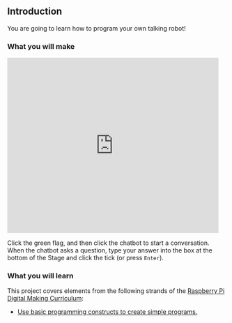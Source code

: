 ## Introduction

You are going to learn how to program your own talking robot!

### What you will make

<div class="scratch-preview">
  <iframe allowtransparency="true" width="485" height="402" src="https://scratch.mit.edu/projects/embed/26762091/?autostart=false" frameborder="0"></iframe>
</div>

Click the green flag, and then click the chatbot to start a conversation. When the chatbot asks a question, type your answer into the box at the bottom of the Stage and click the tick (or press `Enter`).

### What you will learn

This project covers elements from the following strands of the [Raspberry Pi Digital Making Curriculum](http://rpf.io/curriculum):

+ [Use basic programming constructs to create simple programs.](https://www.raspberrypi.org/curriculum/programming/creator)
